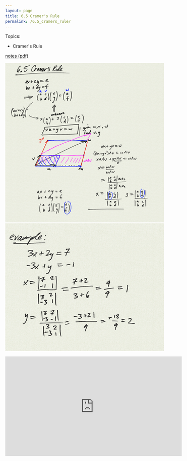 ```yaml
---
layout: page
title: 6.5 Cramer's Rule
permalink: /6.5_cramers_rule/
---
```


Topics:
- Cramer's Rule

[notes (pdf)](MultiV_6.5_CramersRule.pdf) 

![](0.png)
![](1.png)

<iframe width="560" height="315" src="https://www.youtube.com/embed/Ft33RmVjElw" title="YouTube video player" frameborder="0" allow="accelerometer; autoplay; clipboard-write; encrypted-media; gyroscope; picture-in-picture" allowfullscreen></iframe>

